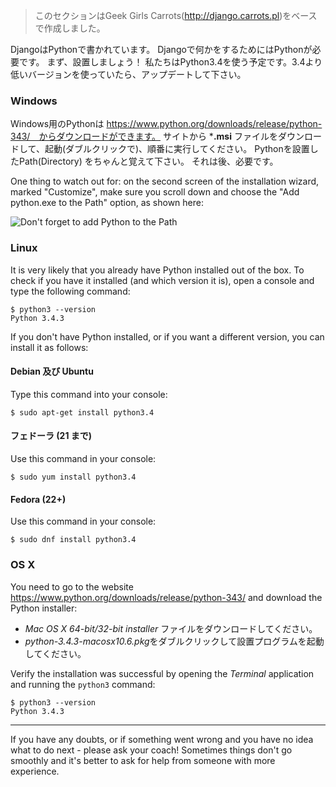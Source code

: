 > このセクションはGeek Girls Carrots(http://django.carrots.pl)をベースで作成しました。

DjangoはPythonで書かれています。 Djangoで何かをするためにはPythonが必要です。 まず、設置しましょう！ 私たちはPython3.4を使う予定です。3.4より低いバージョンを使っていたら、アップデートして下さい。

### Windows

Windows用のPythonは https://www.python.org/downloads/release/python-343/　からダウンロードができます。 サイトから ***.msi** ファイルをダウンロードして、起動(ダブルクリックで)、順番に実行してください。 Pythonを設置したPath(Directory) をちゃんと覚えて下さい。 それは後、必要です。

One thing to watch out for: on the second screen of the installation wizard, marked "Customize", make sure you scroll down and choose the "Add python.exe to the Path" option, as shown here:

![Don't forget to add Python to the Path](../python_installation/images/add_python_to_windows_path.png)

### Linux

It is very likely that you already have Python installed out of the box. To check if you have it installed (and which version it is), open a console and type the following command:

    $ python3 --version
    Python 3.4.3
    

If you don't have Python installed, or if you want a different version, you can install it as follows:

#### Debian 及び Ubuntu

Type this command into your console:

    $ sudo apt-get install python3.4
    

#### フェドーラ (21 まで)

Use this command in your console:

    $ sudo yum install python3.4
    

#### Fedora (22+)

Use this command in your console:

    $ sudo dnf install python3.4
    

### OS X

You need to go to the website https://www.python.org/downloads/release/python-343/ and download the Python installer:

  * *Mac OS X 64-bit/32-bit installer* ファイルをダウンロードしてください。
  * *python-3.4.3-macosx10.6.pkg*をダブルクリックして設置プログラムを起動してください。

Verify the installation was successful by opening the *Terminal* application and running the `python3` command:

    $ python3 --version
    Python 3.4.3
    

* * *

If you have any doubts, or if something went wrong and you have no idea what to do next - please ask your coach! Sometimes things don't go smoothly and it's better to ask for help from someone with more experience.